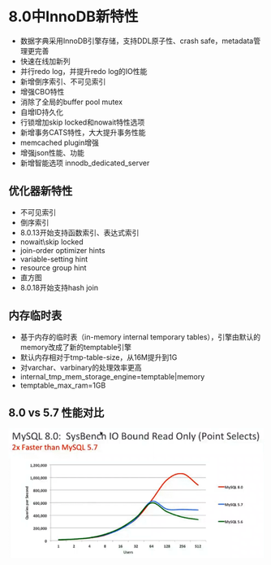 # 8.0中InnoDB新特性

- 数据字典采用InnoDB引擎存储，支持DDL原子性、crash safe，metadata管理更完善
- 快速在线加新列
- 并行redo log，并提升redo log的IO性能
- 新增倒序索引、不可见索引
- 增强CBO特性
- 消除了全局的buffer pool mutex
- 自增ID持久化
- 行锁增加skip locked和nowait特性选项
- 新增事务CATS特性，大大提升事务性能
- memcached plugin增强
- 增强json性能、功能
- 新增智能选项 innodb_dedicated_server



## 优化器新特性

- 不可见索引
- 倒序索引
- 8.0.13开始支持函数索引、表达式索引
- nowait\skip locked
- join-order optimizer hints
- variable-setting hint
- resource group hint
- 直方图
- 8.0.18开始支持hash join



## 内存临时表

- 基于内存的临时表（in-memory internal temporary tables），引擎由默认的memory改成了新的temptable引擎
- 默认内存相对于tmp-table-size，从16M提升到1G
- 对varchar、varbinary的处理效率更高
- internal_tmp_mem_storage_engine=temptable|memory
- temptable_max_ram=1GB



## 8.0 vs 5.7 性能对比

![80vs57](.pics/80vs57.png)



